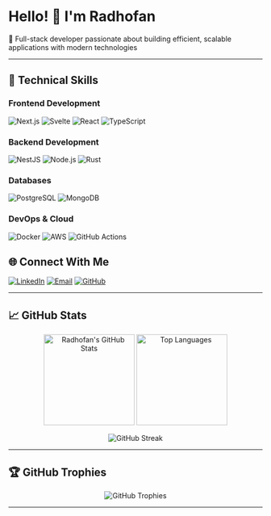 # Hello! 👋 I'm Radhofan 

🔭 Full-stack developer passionate about building efficient, scalable applications with modern technologies

---

## 🚀 Technical Skills

### Frontend Development
![Next.js](https://img.shields.io/badge/Next.js-000000?style=for-the-badge&logo=next.js&logoColor=white)
![Svelte](https://img.shields.io/badge/Svelte-FF3E00?style=for-the-badge&logo=svelte&logoColor=white)
![React](https://img.shields.io/badge/React-20232A?style=for-the-badge&logo=react&logoColor=61DAFB)
![TypeScript](https://img.shields.io/badge/TypeScript-007ACC?style=for-the-badge&logo=typescript&logoColor=white)

### Backend Development
![NestJS](https://img.shields.io/badge/NestJS-E0234E?style=for-the-badge&logo=nestjs&logoColor=white)
![Node.js](https://img.shields.io/badge/Node.js-339933?style=for-the-badge&logo=nodedotjs&logoColor=white)
![Rust](https://img.shields.io/badge/Rust-000000?style=for-the-badge&logo=rust&logoColor=white)

### Databases
![PostgreSQL](https://img.shields.io/badge/PostgreSQL-316192?style=for-the-badge&logo=postgresql&logoColor=white)
![MongoDB](https://img.shields.io/badge/MongoDB-4EA94B?style=for-the-badge&logo=mongodb&logoColor=white)

### DevOps & Cloud
![Docker](https://img.shields.io/badge/Docker-2496ED?style=for-the-badge&logo=docker&logoColor=white)
![AWS](https://img.shields.io/badge/AWS-232F3E?style=for-the-badge&logo=amazonaws&logoColor=white)
![GitHub Actions](https://img.shields.io/badge/GitHub_Actions-2088FF?style=for-the-badge&logo=github-actions&logoColor=white)


## 🌐 Connect With Me

[![LinkedIn](https://img.shields.io/badge/LinkedIn-0077B5?style=for-the-badge&logo=linkedin&logoColor=white)](https://www.linkedin.com/in/radhofan-azizi/)
[![Email](https://img.shields.io/badge/Email-D14836?style=for-the-badge&logo=gmail&logoColor=white)](mailto:radhofanazizi@gmail.com)
[![GitHub](https://img.shields.io/badge/GitHub-100000?style=for-the-badge&logo=github&logoColor=white)](https://github.com/radhofan)

---

## 📈 GitHub Stats

<p align="center">
  <img height="180em" src="https://github-readme-stats.vercel.app/api?username=radhofan&show_icons=true&theme=radical&include_all_commits=true&count_private=true" alt="Radhofan's GitHub Stats" />
  <img height="180em" src="https://github-readme-stats.vercel.app/api/top-langs/?username=radhofan&layout=compact&theme=radical&langs_count=8" alt="Top Languages" />
</p>

<p align="center">
  <img src="https://github-readme-streak-stats.herokuapp.com/?user=radhofan&theme=radical" alt="GitHub Streak" />
</p>

---

## 🏆 GitHub Trophies

<p align="center">
  <img src="https://github-profile-trophy.vercel.app/?username=radhofan&theme=radical&no-frame=true&row=1&column=7" alt="GitHub Trophies" />
</p>

---
